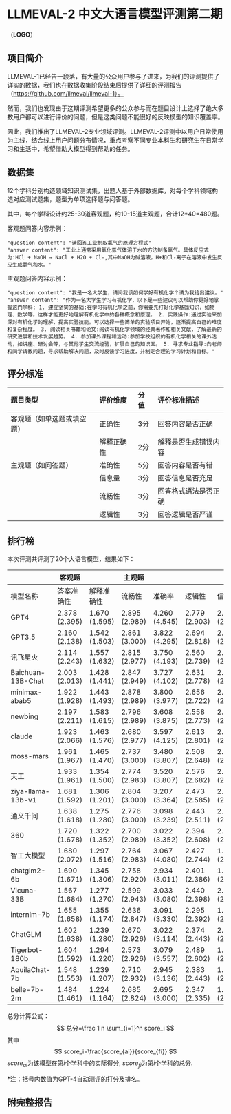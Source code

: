 # LLMEVAL-2 中文大语言模型评测第二期

（**LOGO**）



## 项目简介

LLMEVAL-1已经告一段落，有大量的公众用户参与了进来，为我们的评测提供了详实的数据，我们也在数据收集阶段结束后提供了详细的评测报告（https://github.com/llmeval/llmeval-1）。

然而，我们也发现由于这期评测希望更多的公众参与而在题目设计上选择了绝大多数用户都可以进行评价的问题，但是这类问题不能很好的反映模型的知识覆盖率。

因此，我们推出了LLMEVAL-2专业领域评测。LLMEVAL-2评测中以用户日常使用为主线，结合线上用户问题分布情况，重点考察不同专业本科生和研究生在日常学习和生活中，希望借助大模型得到帮助的任务。


## 数据集

12个学科分别构造领域知识测试集，出题人基于外部数据库，对每个学科领域构造对应测试题集，题型为单项选择题与问答题。

其中，每个学科设计约25-30道客观题，约10-15道主观题，合计12*40=480题。

客观题问答内容示例：

```text
"question content": "请回答工业制取氯气的原理方程式"
"answer content": "工业上通常采用氯化氢气体溶于水的方法制备氯气。具体反应式为:HCl + NaOH → NaCl + H2O + Cl-,其中NaOH为碱溶液，H+和Cl-离子在溶液中发生反应生成氯气和水。"
```

主观题问答内容示例：

```
"question content": "我是一名大学生，请问我该如何学好有机化学？请为我给出建议。" 
"answer content": "作为一名大学生学习有机化学，以下是一些建议可以帮助你更好地掌握这门学科: 1. 建立坚实的基础:在学习有机化学之前，你需要先打好化学基础知识，如物理、数学等。这样才能更好地理解有机化学中的各种概念和原理。 2. 实践操作:通过实验来加深对有机化学的理解，提高实验技能。可以选择一些简单的实验项目开始，逐渐提高自己的难度和复杂程度。 3. 阅读相关书籍和论文:阅读有机化学领域的经典著作和相关文献，了解最新的研究进展和技术发展趋势。 4. 参加课外课程和活动:参加学校组织的有机化学相关的课外活动，如讲座、研讨会等，与其他学生交流经验，扩展自己的知识面。 5. 寻求专业指导:向老师和同学请教问题，寻求帮助解决问题，及时反馈学习进度，并制定合理的学习计划和目标。"
```



## 评分标准

| 题目类型 | 评价维度 | 分值 | 评价标准描述 |
|:-----|:------|:---|:-----------|
| 客观题（如单选题或填空题） | 正确性 | 3分 | 回答内容是否正确 |
|  | 解释正确性 | 2分 | 解释是否生成错误内容 |
| 主观题（如问答题） | 准确性 | 5分 | 回答内容是否有错 |
|  | 信息量 | 3分 | 回答信息是否充足 |
|  | 流畅性 | 3分 | 回答格式语法是否正确 |
|  | 逻辑性 | 3分 | 回答逻辑是否严谨 |



## 排行榜

本次评测共评测了20个大语言模型，结果如下：

|   | 客观题 |  | 主观题 |  |  |  | 排名 |总分 |
| --- | --- | --- | --- | --- | --- | --- | --- | --- |
| 模型名称 | 答案准确性 | 解释准确性 | 流畅性 | 准确率 | 逻辑性 | 信息量 |  |  |
| GPT4 | 2.378 (2.395) | 1.670 (1.595) | 2.895 (2.989) | 4.260 (4.545) | 2.779 (2.903) | 2.691 (2.886) | 1(1) | 86.72 (89.54) |
| GPT3.5 | 2.160 (2.138) | 1.542 (1.503) | 2.861 (3.000) | 3.822 (4.295) | 2.694 (2.818) | 2.489 (2.750) | 2(2) | 80.71 (84.69) |
| 讯飞星火 | 2.114 (2.243) | 1.557 (1.632) | 2.815 (2.977) | 3.750 (4.193) | 2.560 (2.739) | 2.196 (2.716) | 3(5) | 78.05  (82.26) |
| Baichuan-13B-Chat | 2.003 (2.013) | 1.428 (1.441) | 2.847 (2.949) | 3.727 (4.102) | 2.631 (2.778) | 2.472 (2.756) | 4(6) | 77.51 (81.82) |
| minimax-abab5 | 1.922 (1.928) | 1.443 (1.493) | 2.878 (2.989) | 3.800 (3.977) | 2.656 (2.722) | 2.478 (2.699) | 5(7) | 77.47 (80.64) |
| newbing | 2.197 (2.211) | 1.583 (1.615) | 2.796 (2.989) | 3.608 (3.875) | 2.558 (2.773) | 2.061 (2.511) | 6(4) | 77.28 (82.63) |
| claude | 1.923 (2.066) | 1.463 (1.576) | 2.680 (2.977) | 3.597 (4.125) | 2.613 (2.801) | 2.414 (2.710) | 7(3) | 75.57  (83.49) |
| moss-mars | 1.961 (1.967) | 1.465 (1.470) | 2.737 (3.000) | 3.480 (3.807) | 2.508 (2.648) | 2.229 (2.534) | 8(9) | 74.41 (79.21) |
| 天工 | 1.933 (1.961) | 1.354 (1.500) | 2.774 (2.983) | 3.520 (3.807) | 2.576 (2.682) | 2.339 (2.523) | 9(8) | 74.36  (79.31) |
| ziya-llama-13b-v1 | 1.681 (1.592) | 1.306 (1.201) | 2.804 (3.000) | 3.207 (3.364) | 2.473 (2.585) | 2.120 (2.278) | 10(13) | 69.48 (70.92) |
| 通义千问 | 1.638 (1.618) | 1.275 (1.280) | 2.776 (3.000) | 3.098 (3.239) | 2.443 (2.511) | 2.126 (2.335) | 11(12) | 68.01  (71.02) |
| 360 | 1.720 (1.678) | 1.322 (1.352) | 2.700 (2.989) | 3.022 (3.352) | 2.394 (2.608) | 2.056 (2.313) | 12(10) | 67.97 (72.86) |
| 智工大模型 | 1.680 (2.072) | 1.297 (1.516) | 2.764 (2.983) | 3.067 (4.080) | 2.427 (2.744) | 1.916 (2.631) | 13(14) | 67.27  (70.53) |
| chatglm2-6b | 1.690 (1.671) | 1.345 (1.306) | 2.758 (2.920) | 2.934 (3.011) | 2.401 (2.386) | 1.956 (2.210) | 14(17) | 67.07  (69.06) |
| Vicuna-33B | 1.567 (1.684) | 1.277 (1.270) | 2.599 (2.943) | 3.033 (3.080) | 2.440 (2.398) | 2.143 (2.199) | 15(16) | 66.53 (69.16) |
| internlm-7b | 1.655 (1.658) | 1.355 (1.174) | 2.636 (2.847) | 3.091 (3.330) | 2.295 (2.392) | 1.938 (2.233) | 16(18) | 66.52  (69.00) |
| ChatGLM | 1.602 (1.638) | 1.239 (1.280) | 2.670 (2.926) | 3.022 (3.114) | 2.374 (2.443) | 2.084 (2.278) | 17(15) | 66.05 (69.48) |
| Tigerbot-180b | 1.604 (1.592) | 1.294 (1.220) | 2.573 (2.926) | 3.079 (3.557) | 2.489 (2.602) | 1.882 (2.352) | 18(11) | 65.90 (71.77) |
| AquilaChat-7b | 1.548 (1.553) | 1.239 (1.207) | 2.710 (2.932) | 2.945 (3.136) | 2.383 (2.443) | 1.918 (2.244) | 19(19) | 64.82 (68.19) |
| belle-7b-2m | 1.484 (1.461) | 1.224 (1.164) | 2.685 (2.824) | 2.695 (3.000) | 2.347 (2.335) | 1.880 (2.131) | 20(20) | 62.98 (65.27) |

总分计算公式：
$$
总分=\frac 1 n \sum_{i=1}^n score_i
$$
其中
$$
score_i=\frac{score_{ai}}{score_{fi}}
$$
$score_{ai}$为该模型在第$i$个学科中的实际得分, $score_{fi}$为第$i$个学科的总分.


*注：括号内数值为GPT-4自动测评的打分及排名。


## 附完整报告

